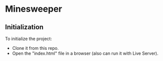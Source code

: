# Minesweeper

## Initialization

To initialize the project:

- Clone it from this repo.
- Open the "index.html" file in a browser (also can run it with Live Server).
